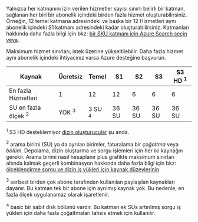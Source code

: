 Yalnızca her katmanını izin verilen hizmetler sayısı sınırlı belirli bir katman, sağlanan her biri bir abonelik içindeki birden fazla hizmet oluşturabilirsiniz. Örneğin, 12 temel katmana adresindeki ve başka bir 12 Hizmetleri aynı abonelik içindeki S1 katmanı adresindeki kadar oluşturabilirsiniz. Katmanları hakkında daha fazla bilgi için bkz: [bir SKU katmanı için Azure Search seçin veya](../articles/search/search-sku-tier.md).

Maksimum hizmet sınırları, istek üzerine yükseltilebilir. Daha fazla hizmet aynı abonelik içindeki ihtiyacınız varsa Azure desteğine başvurun.

| Kaynak | Ücretsiz | Temel | S1 | S2 | S3 | S3 HD <sup>1</sup> |
| --- | --- | --- | --- | --- | --- | --- |
| En fazla Hizmetleri |1 |12 |12 |6 |6 |6 |
| SU en fazla ölçek <sup>2</sup> |YOK <sup>3</sup> |3 SU <sup>4</sup> |36 SU |36 SU |36 SU |36 SU |

<sup>1</sup> S3 HD desteklemiyor [dizin oluşturucular](../articles/search/search-indexer-overview.md) şu anda. 

<sup>2</sup> arama birimi (SU) ya da ayrılan birimler, faturalama bir *çoğaltma* veya *bölüm*. Depolama, dizin oluşturma ve sorgu işlemleri için her iki kaynağın gerekir. Arama birimi nasıl hesaplanır plus grafikte maksimum sınırları altında kalmak geçerli kombinasyon hakkında daha fazla bilgi için bkz: [ölçeklendirme sorgu ve dizin iş yükleri için kaynak düzeylerinin](../articles/search/search-capacity-planning.md). 

<sup>3</sup> serbest birden çok abone tarafından kullanılan paylaşılan kaynakları dayanır. Bu katman tek bir abone için ayrılmış kaynak yok. Bu nedenle, en fazla ölçek uygulanamaz olarak işaretlenir.

<sup>4</sup> basic bir sabit disk bölümü vardır. Bu katman ek SUs artırılmış sorgu iş yükleri için daha fazla çoğaltmaları tahsis etmek için kullanılır.

